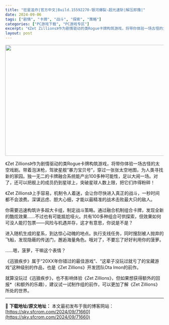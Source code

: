 ```yaml
---
title: "狂星滥炸|官方中文|Build.15592270-银河爆裂-超光速斩|解压即撸|"
date: 2024-09-06
tags: ["剧情", "卡牌", "战斗", "探索", "策略"]
categories: ["PC游戏下载", "PC游戏专区"]
excerpt: "《Zet Zillions》作为剧情驱动的类Rogue卡牌构筑游戏，将带你体验一场古怪的太空戏剧。带着泡沫枪，驾驶星舰“暴力宝贝号”，穿过一张张太空地图，为人类寻找新的家园。独一无二的卡牌融合系统能产出100多种可能性，足以大闹一场。对了，还可以把舰上的成员扔到星球上，突破星球人数上限，把它们炸得粉&hellip;"
layout: post
---
```


<img class="aligncenter size-full wp-image-71664" src="https://sky.sfcrom.com/wp-content/uploads/2024/09/2024090607444599.webp" alt="" width="616" height="353" />

《Zet Zillions》作为剧情驱动的类Rogue卡牌构筑游戏，将带你体验一场古怪的太空戏剧。带着泡沫枪，驾驶星舰“暴力宝贝号”，穿过一张张太空地图，为人类寻找新的家园。独一无二的卡牌融合系统能产出100多种可能性，足以大闹一场。对了，还可以把舰上的成员扔到星球上，突破星球人数上限，把它们炸得粉碎！

《Zet Zillions》上手容易，机制令人着迷，会让你尽快进入真正的战斗，一秒时间都不会浪费。深谋远虑、胆大心细，才能以最精准的战术击败最大只的敌人。

你需要迅速构筑许多超大卡组，制定战斗策略。通过融合机制组合卡牌，发现全新的酷炫效果……不过也有可能尴尬哑火。共有100多种组合可供探索，但效果如何可没人能打包票——风险与机遇并存，这才有意思，你说是不是？

进入随机生成的星系，到达惊心动魄的地点。执行支线任务，同时搜刮被人抛弃的飞船，发现隐蔽的传送门，邂逅海量角色。哦对了，不要忘了好好利用你的菠萝。

……嗯，菠萝，干嘛这个表情？

《迅狼疾步》属于“20XX年你错过的最佳游戏”、“这辈子没玩过就亏了的宝藏游戏”这种级别的作品，也是《Zet Zillions》开发团队Ota Imon的前作。

就算没玩过《迅狼疾步》，也不影响体验《Zet Zillions》，但如果想获得额外的回报*（和额外的乐趣），建议试一试制作组的前作，可以更加了解《Zet Zillions》所处的世界。

---
📖 **下载地址/原文地址：** 本文最初发布于我的博客网站：[https://sky.sfcrom.com/2024/09/71660](https://sky.sfcrom.com/2024/09/71660)
